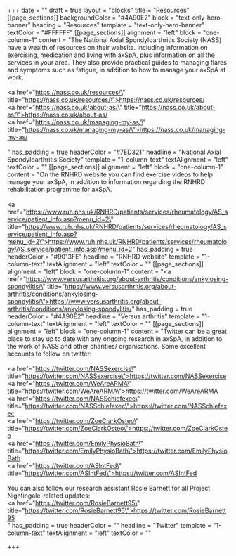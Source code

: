 +++
date = ""
draft = true
layout = "blocks"
title = "Resources"
[[page_sections]]
backgroundColor = "#4A90E2"
block = "text-only-hero-banner"
heading = "Resources"
template = "text-only-hero-banner"
textColor = "#FFFFFF"
[[page_sections]]
alignment = "left"
block = "one-column-1"
content = "The National Axial Spondyloarthritis Society (NASS) have a wealth of resources on their website. Including information on exercising, medication and living with axSpA, plus information on all the services in your area. They also provide practical guides to managing flares and symptoms such as fatigue, in addition to how to manage your axSpA at work. <br><br><a href=\"https://nass.co.uk/resources/\" title=\"https://nass.co.uk/resources/\">https://nass.co.uk/resources/</a><br><a href=\"https://nass.co.uk/about-as/\" title=\"https://nass.co.uk/about-as/\">https://nass.co.uk/about-as/</a><br><a href=\"https://nass.co.uk/managing-my-as/\" title=\"https://nass.co.uk/managing-my-as/\">https://nass.co.uk/managing-my-as/</a><br><br>"
has_padding = true
headerColor = "#7ED321"
headline = "National Axial Spondyloarthritis Society"
template = "1-column-text"
textAlignment = "left"
textColor = ""
[[page_sections]]
alignment = "left"
block = "one-column-1"
content = "On the RNHRD website you can find exercise videos to help manage your axSpA, in addition to information regarding the RNHRD rehabilitation programme for axSpA.<br><br><a href=\"https://www.ruh.nhs.uk/RNHRD/patients/services/rheumatology/AS_service/patient_info.asp?menu_id=2\" title=\"https://www.ruh.nhs.uk/RNHRD/patients/services/rheumatology/AS_service/patient_info.asp?menu_id=2\">https://www.ruh.nhs.uk/RNHRD/patients/services/rheumatology/AS_service/patient_info.asp?menu_id=2</a>"
has_padding = true
headerColor = "#9013FE"
headline = "RNHRD website"
template = "1-column-text"
textAlignment = "left"
textColor = ""
[[page_sections]]
alignment = "left"
block = "one-column-1"
content = "<a href=\"https://www.versusarthritis.org/about-arthritis/conditions/ankylosing-spondylitis/\" title=\"https://www.versusarthritis.org/about-arthritis/conditions/ankylosing-spondylitis/\">https://www.versusarthritis.org/about-arthritis/conditions/ankylosing-spondylitis/</a>"
has_padding = true
headerColor = "#4A90E2"
headline = "Versus arthritis"
template = "1-column-text"
textAlignment = "left"
textColor = ""
[[page_sections]]
alignment = "left"
block = "one-column-1"
content = "Twitter can be a great place to stay up to date with any ongoing research in axSpA, in addition to the work of NASS and other charities/ organisations. Some excellent accounts to follow on twitter:<br><br><a href=\"https://twitter.com/NASSexercise\" title=\"https://twitter.com/NASSexercise\">https://twitter.com/NASSexercise</a><br><a href=\"https://twitter.com/WeAreARMA\" title=\"https://twitter.com/WeAreARMA\">https://twitter.com/WeAreARMA</a><br><a href=\"https://twitter.com/NASSchiefexec\" title=\"https://twitter.com/NASSchiefexec\">https://twitter.com/NASSchiefexec</a><br><a href=\"https://twitter.com/ZoeClarkOsteo\" title=\"https://twitter.com/ZoeClarkOsteo\">https://twitter.com/ZoeClarkOsteo</a><br><a href=\"https://twitter.com/EmilyPhysioBath\" title=\"https://twitter.com/EmilyPhysioBath\">https://twitter.com/EmilyPhysioBath</a><br><a href=\"https://twitter.com/ASIntFed\" title=\"https://twitter.com/ASIntFed\">https://twitter.com/ASIntFed</a><br><br>You can also follow our research assistant Rosie Barnett for all Project Nightingale-related updates:<br><a href=\"https://twitter.com/RosieBarnett95\" title=\"https://twitter.com/RosieBarnett95\">https://twitter.com/RosieBarnett95</a><br>"
has_padding = true
headerColor = ""
headline = "Twitter"
template = "1-column-text"
textAlignment = "left"
textColor = ""

+++
